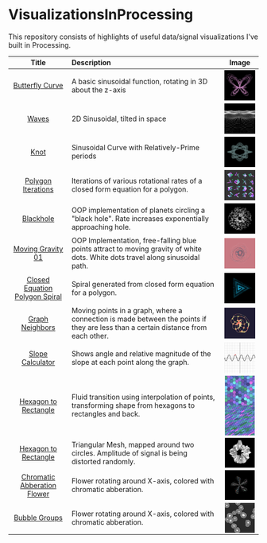 # VisualizationsInProcessing

This repository consists of highlights of useful data/signal visualizations I've built in Processing.

| Title | Description | Image |
|:-----:|:------------|:-----:|
|[Butterfly Curve](https://github.com/jbrdge/DataInProcessing/blob/master/butterflycurve/butterflycurve.pde)|A basic sinusoidal function, rotating in 3D about the z-axis|<img align="center" width="120" src="https://raw.githubusercontent.com/jbrdge/DataInProcessing/master/butterflycurve/ButterflyCurve-000005.png">|
|[Waves](https://github.com/jbrdge/DataInProcessing/blob/master/waves/waves.pde)|2D Sinusoidal, tilted in space|<img align="center" width="120" src="https://raw.githubusercontent.com/jbrdge/DataInProcessing/master/waves/waves-000035.png">|
|[Knot](https://github.com/jbrdge/DataInProcessing/blob/master/knot/knot.pde)|Sinusoidal Curve with Relatively-Prime periods|<img align="center" width="120" src="https://raw.githubusercontent.com/jbrdge/DataInProcessing/master/knot/Knot-000006.png">|
|[Polygon Iterations](https://github.com/jbrdge/DataInProcessing/blob/master/polygonIterations/polygonIterations.pde)|Iterations of various rotational rates of a closed form equation for a polygon.|<img align="center" width="120"  src="https://raw.githubusercontent.com/jbrdge/DataInProcessing/master/polygonIterations/polygonIterations-000077.png">|
|[Blackhole](https://github.com/jbrdge/DataInProcessing/blob/master/blackhole/blackhole.pde)|OOP implementation of planets circling a "black hole". Rate increases exponentially approaching hole.|<img align="center" width="120" src="https://raw.githubusercontent.com/jbrdge/DataInProcessing/master/blackhole/blackhole-000023.png">|
|[Moving Gravity 01](https://github.com/jbrdge/DataInProcessing/blob/master/movingGravity01/movingGravity01.pde)|OOP Implementation, free-falling blue points attract to moving gravity of white dots. White dots travel along sinusoidal path.|<img align="center" width="120" src="https://raw.githubusercontent.com/jbrdge/DataInProcessing/master/movingGravity01/movingGravity01-000192.png">|
|[Closed Equation Polygon Spiral](https://github.com/jbrdge/DataInProcessing/blob/master/closedPolygonSpiral/closedPolygonSpiral.pde)|Spiral generated from closed form equation for a polygon.|<img align="center" width="120" src="https://raw.githubusercontent.com/jbrdge/DataInProcessing/master/closedPolygonSpiral/closedPolygonSpiral-000020.png">|
|[Graph Neighbors](https://github.com/jbrdge/DataInProcessing/blob/master/graphNeighbors/graphNeighbors.pde)|Moving points in a graph, where a connection is made between the points if they are less than a certain distance from each other.|<img align="center" width="120" src="https://raw.githubusercontent.com/jbrdge/DataInProcessing/master/graphNeighbors/graphNeighbors-000007.png">|
|[Slope Calculator](https://github.com/jbrdge/DataInProcessing/blob/master/slopeCalculator/slopeCalculator.pde)|Shows angle and relative magnitude of the slope at each point along the graph.|<img align="center" width="120" src="https://raw.githubusercontent.com/jbrdge/DataInProcessing/master/slopeCalculator/slopeCalculator-000124.png">|
|[Hexagon to Rectangle](https://github.com/jbrdge/DataInProcessing/blob/master/hexToRect/hexToRect.pde)|Fluid transition using interpolation of points, transforming shape from hexagons to rectangles and back.|<img align="center" width="60" src="https://raw.githubusercontent.com/jbrdge/DataInProcessing/master/hexToRect/hexToRect-000016.png"><img align="center" width="60" src="https://raw.githubusercontent.com/jbrdge/DataInProcessing/master/hexToRect/hexToRect-000067.png">|
|[Hexagon to Rectangle](https://github.com/jbrdge/DataInProcessing/blob/master/triangularMapping/triangularMapping.pde)|Triangular Mesh, mapped around two circles. Amplitude of signal is being distorted randomly.|<img align="center" width="60" src="https://raw.githubusercontent.com/jbrdge/DataInProcessing/master/triangularMapping/triangularMapping-000102.png">|
|[Chromatic Abberation Flower](https://github.com/jbrdge/DataInProcessing/blob/master/chromaticAbberationFlower/chromaticAbberationFlower.pde)|Flower rotating around X-axis, colored with chromatic abberation.|<img align="center" width="60" src="https://raw.githubusercontent.com/jbrdge/DataInProcessing/master/chromaticAbberationFlower/chromaticAbberationFlower-000058.png">|
|[Bubble Groups](https://github.com/jbrdge/DataInProcessing/blob/master/bubbleGroups/bubbleGroups.pde)|Flower rotating around X-axis, colored with chromatic abberation.|<img align="center" width="60" src="https://raw.githubusercontent.com/jbrdge/DataInProcessing/master/bubbleGroups/bubbleGroups-000200.png">|
